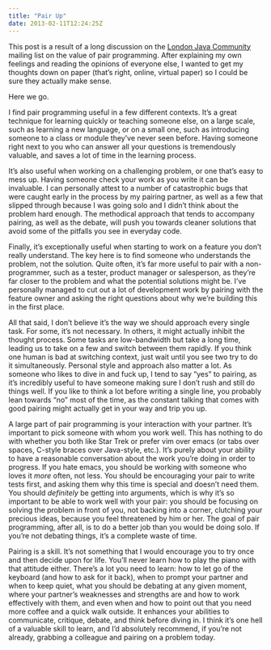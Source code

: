 ```yaml
---
title: "Pair Up"
date: 2013-02-11T12:24:25Z
---
```


This post is a result of a long discussion on the [London Java
Community](http://www.meetup.com/Londonjavacommunity/) mailing list on
the value of pair programming. After explaining my own feelings and
reading the opinions of everyone else, I wanted to get my thoughts down
on paper (that’s right, online, virtual paper) so I could be sure they
actually make sense.

Here we go.

I find pair programming useful in a few different contexts. It’s a great
technique for learning quickly or teaching someone else, on a large
scale, such as learning a new language, or on a small one, such as
introducing someone to a class or module they’ve never seen before.
Having someone right next to you who can answer all your questions is
tremendously valuable, and saves a lot of time in the learning process.

It’s also useful when working on a challenging problem, or one that’s
easy to mess up. Having someone check your work as you write it can be
invaluable. I can personally attest to a number of catastrophic bugs
that were caught early in the process by my pairing partner, as well as
a few that slipped through because I was going solo and I didn’t think
about the problem hard enough. The methodical approach that tends to
accompany pairing, as well as the debate, will push you towards cleaner
solutions that avoid some of the pitfalls you see in everyday code.

Finally, it’s exceptionally useful when starting to work on a feature
you don’t really understand. The key here is to find someone who
understands the problem, not the solution. Quite often, it’s far more
useful to pair with a non-programmer, such as a tester, product manager
or salesperson, as they’re far closer to the problem and what the
potential solutions might be. I’ve personally managed to cut out a lot
of development work by pairing with the feature owner and asking the
right questions about why we’re building this in the first place.

All that said, I don’t believe it’s the way we should approach every
single task. For some, it’s not necessary. In others, it might actually
inhibit the thought process. Some tasks are low-bandwidth but take a
long time, leading us to take on a few and switch between them rapidly.
If you think one human is bad at switching context, just wait until you
see two try to do it simultaneously. Personal style and approach also
matter a lot. As someone who likes to dive in and fuck up, I tend to say
“yes” to pairing, as it’s incredibly useful to have someone making sure
I don’t rush and still do things well. If you like to think a lot before
writing a single line, you probably lean towards “no” most of the time,
as the constant talking that comes with good pairing might actually get
in your way and trip you up.

A large part of pair programming is your interaction with your partner.
It’s important to pick someone with whom you work well. This has nothing
to do with whether you both like Star Trek or prefer vim over emacs (or
tabs over spaces, C-style braces over Java-style, etc.). It’s purely
about your ability to have a reasonable conversation about the work
you’re doing in order to progress. If you hate emacs, you should be
working with someone who loves it *more* often, not less. You should be
encouraging your pair to write tests first, and asking them why this
time is special and doesn’t need them. You should *definitely* be
getting into arguments, which is why it’s so important to be able to
work well with your pair: you should be focusing on solving the problem
in front of you, not backing into a corner, clutching your precious
ideas, because you feel threatened by him or her. The goal of pair
programming, after all, is to do a better job than you would be doing
solo. If you’re not debating things, it’s a complete waste of time.

Pairing is a skill. It’s not something that I would encourage you to try
once and then decide upon for life. You’ll never learn how to play the
piano with that attitude either. There’s a lot you need to learn: how to
let go of the keyboard (and how to ask for it back), when to prompt your
partner and when to keep quiet, what you should be debating at any given
moment, where your partner’s weaknesses and strengths are and how to
work effectively with them, and even when and how to point out that you
need more coffee and a quick walk outside. It enhances your abilities to
communicate, critique, debate, and think before diving in. I think it’s
one hell of a valuable skill to learn, and I’d absolutely recommend, if
you’re not already, grabbing a colleague and pairing on a problem today.
